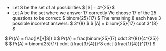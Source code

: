 <ul>
<li> Let S be the set of all possibilities 
$ |S| = 4^{25} $
	<li> Let A be the set where we answer 17 correctly
	      We choose 17 of the 25 questions to be correct: $ binom{25}{17} $ 
	      The remaining 8 each have 3 possible incorrect answers: $ 3^{8} $ 
	      $ |A| = binom{25}{17} cdot 3^{8} $
</ul>
$ Pr(A) = frac{|A|}{|S|} $ 
$ Pr(A) = frac{binom{25}{17} cdot 3^{8}}{4^{25}} $
$ Pr(A) = binom{25}{17} cdot {(frac{3}{4})}^8 cdot {(frac{1}{4})}^{17} $
